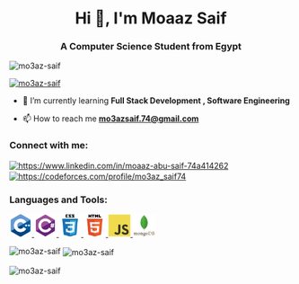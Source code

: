 <h1 align="center">Hi 👋, I'm Moaaz Saif</h1>
<h3 align="center">A Computer Science Student from Egypt</h3>

<p align="left"> <img src="https://komarev.com/ghpvc/?username=mo3az-saif&label=Profile%20views&color=0e75b6&style=flat" alt="mo3az-saif" /> </p>

<p align="left"> <a href="https://github.com/ryo-ma/github-profile-trophy"><img src="https://github-profile-trophy.vercel.app/?username=mo3az-saif" alt="mo3az-saif" /></a> </p>

- 🌱 I’m currently learning **Full Stack Development , Software Engineering**

- 📫 How to reach me **mo3azsaif.74@gmail.com**

<h3 align="left">Connect with me:</h3>
<p align="left">
<a href="https://linkedin.com/in/https://www.linkedin.com/in/moaaz-abu-saif-74a414262" target="blank"><img align="center" src="https://raw.githubusercontent.com/rahuldkjain/github-profile-readme-generator/master/src/images/icons/Social/linked-in-alt.svg" alt="https://www.linkedin.com/in/moaaz-abu-saif-74a414262" height="30" width="40" /></a>
<a href="https://codeforces.com/profile/https://codeforces.com/profile/mo3az_saif74" target="blank"><img align="center" src="https://raw.githubusercontent.com/rahuldkjain/github-profile-readme-generator/master/src/images/icons/Social/codeforces.svg" alt="https://codeforces.com/profile/mo3az_saif74" height="30" width="40" /></a>
</p>

<h3 align="left">Languages and Tools:</h3>
<p align="left"> <a href="https://www.w3schools.com/cpp/" target="_blank" rel="noreferrer"> <img src="https://raw.githubusercontent.com/devicons/devicon/master/icons/cplusplus/cplusplus-original.svg" alt="cplusplus" width="40" height="40"/> </a> <a href="https://www.w3schools.com/cs/" target="_blank" rel="noreferrer"> <img src="https://raw.githubusercontent.com/devicons/devicon/master/icons/csharp/csharp-original.svg" alt="csharp" width="40" height="40"/> </a> <a href="https://www.w3schools.com/css/" target="_blank" rel="noreferrer"> <img src="https://raw.githubusercontent.com/devicons/devicon/master/icons/css3/css3-original-wordmark.svg" alt="css3" width="40" height="40"/> </a> <a href="https://www.w3.org/html/" target="_blank" rel="noreferrer"> <img src="https://raw.githubusercontent.com/devicons/devicon/master/icons/html5/html5-original-wordmark.svg" alt="html5" width="40" height="40"/> </a> <a href="https://developer.mozilla.org/en-US/docs/Web/JavaScript" target="_blank" rel="noreferrer"> <img src="https://raw.githubusercontent.com/devicons/devicon/master/icons/javascript/javascript-original.svg" alt="javascript" width="40" height="40"/> </a> <a href="https://www.mongodb.com/" target="_blank" rel="noreferrer"> <img src="https://raw.githubusercontent.com/devicons/devicon/master/icons/mongodb/mongodb-original-wordmark.svg" alt="mongodb" width="40" height="40"/> </a> </p>

<p><img align="left" src="https://github-readme-stats.vercel.app/api/top-langs?username=mo3az-saif&show_icons=true&locale=en&layout=compact" alt="mo3az-saif" /></p>

<p>&nbsp;<img align="center" src="https://github-readme-stats.vercel.app/api?username=mo3az-saif&show_icons=true&locale=en" alt="mo3az-saif" /></p>

<p><img align="center" src="https://github-readme-streak-stats.herokuapp.com/?user=mo3az-saif&" alt="mo3az-saif" /></p>
